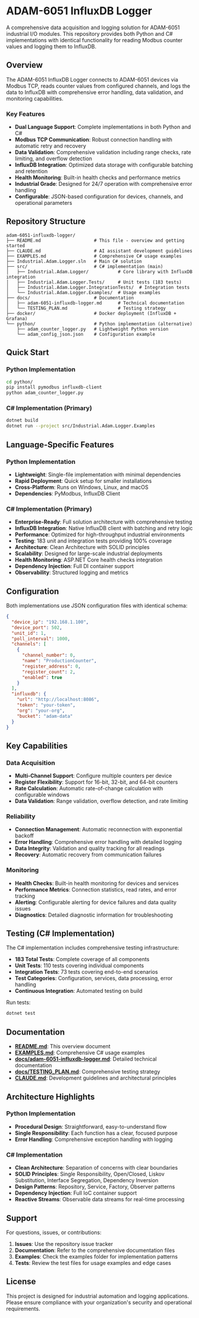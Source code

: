 # ADAM-6051 InfluxDB Logger

A comprehensive data acquisition and logging solution for ADAM-6051 industrial I/O modules. This repository provides both Python and C# implementations with identical functionality for reading Modbus counter values and logging them to InfluxDB.

## Overview

The ADAM-6051 InfluxDB Logger connects to ADAM-6051 devices via Modbus TCP, reads counter values from configured channels, and logs the data to InfluxDB with comprehensive error handling, data validation, and monitoring capabilities.

### Key Features

- **Dual Language Support**: Complete implementations in both Python and C#
- **Modbus TCP Communication**: Robust connection handling with automatic retry and recovery
- **Data Validation**: Comprehensive validation including range checks, rate limiting, and overflow detection
- **InfluxDB Integration**: Optimized data storage with configurable batching and retention
- **Health Monitoring**: Built-in health checks and performance metrics
- **Industrial Grade**: Designed for 24/7 operation with comprehensive error handling
- **Configurable**: JSON-based configuration for devices, channels, and operational parameters

## Repository Structure

```
adam-6051-influxdb-logger/
├── README.md                    # This file - overview and getting started
├── CLAUDE.md                    # AI assistant development guidelines
├── EXAMPLES.md                  # Comprehensive C# usage examples
├── Industrial.Adam.Logger.sln   # Main C# solution
├── src/                         # C# implementation (main)
│   ├── Industrial.Adam.Logger/           # Core library with InfluxDB integration
│   ├── Industrial.Adam.Logger.Tests/     # Unit tests (183 tests)
│   ├── Industrial.Adam.Logger.IntegrationTests/  # Integration tests
│   └── Industrial.Adam.Logger.Examples/  # Usage examples
├── docs/                        # Documentation
│   ├── adam-6051-influxdb-logger.md      # Technical documentation
│   └── TESTING_PLAN.md                   # Testing strategy
├── docker/                      # Docker deployment (InfluxDB + Grafana)
└── python/                      # Python implementation (alternative)
    ├── adam_counter_logger.py   # Lightweight Python version
    └── adam_config_json.json    # Configuration example
```

## Quick Start

### Python Implementation

```bash
cd python/
pip install pymodbus influxdb-client
python adam_counter_logger.py
```

### C# Implementation (Primary)

```bash
dotnet build
dotnet run --project src/Industrial.Adam.Logger.Examples
```

## Language-Specific Features

### Python Implementation
- **Lightweight**: Single-file implementation with minimal dependencies
- **Rapid Deployment**: Quick setup for smaller installations
- **Cross-Platform**: Runs on Windows, Linux, and macOS
- **Dependencies**: PyModbus, InfluxDB Client

### C# Implementation (Primary)
- **Enterprise-Ready**: Full solution architecture with comprehensive testing
- **InfluxDB Integration**: Native InfluxDB client with batching and retry logic
- **Performance**: Optimized for high-throughput industrial environments
- **Testing**: 183 unit and integration tests providing 100% coverage
- **Architecture**: Clean Architecture with SOLID principles
- **Scalability**: Designed for large-scale industrial deployments
- **Health Monitoring**: ASP.NET Core health checks integration
- **Dependency Injection**: Full DI container support
- **Observability**: Structured logging and metrics

## Configuration

Both implementations use JSON configuration files with identical schema:

```json
{
  "device_ip": "192.168.1.100",
  "device_port": 502,
  "unit_id": 1,
  "poll_interval": 1000,
  "channels": [
    {
      "channel_number": 0,
      "name": "ProductionCounter",
      "register_address": 0,
      "register_count": 2,
      "enabled": true
    }
  ],
  "influxdb": {
    "url": "http://localhost:8086",
    "token": "your-token",
    "org": "your-org", 
    "bucket": "adam-data"
  }
}
```

## Key Capabilities

### Data Acquisition
- **Multi-Channel Support**: Configure multiple counters per device
- **Register Flexibility**: Support for 16-bit, 32-bit, and 64-bit counters
- **Rate Calculation**: Automatic rate-of-change calculation with configurable windows
- **Data Validation**: Range validation, overflow detection, and rate limiting

### Reliability
- **Connection Management**: Automatic reconnection with exponential backoff
- **Error Handling**: Comprehensive error handling with detailed logging
- **Data Integrity**: Validation and quality tracking for all readings
- **Recovery**: Automatic recovery from communication failures

### Monitoring
- **Health Checks**: Built-in health monitoring for devices and services
- **Performance Metrics**: Connection statistics, read rates, and error tracking
- **Alerting**: Configurable alerting for device failures and data quality issues
- **Diagnostics**: Detailed diagnostic information for troubleshooting

## Testing (C# Implementation)

The C# implementation includes comprehensive testing infrastructure:

- **183 Total Tests**: Complete coverage of all components
- **Unit Tests**: 110 tests covering individual components
- **Integration Tests**: 73 tests covering end-to-end scenarios
- **Test Categories**: Configuration, services, data processing, error handling
- **Continuous Integration**: Automated testing on build

Run tests:
```bash
dotnet test
```

## Documentation

- **[README.md](README.md)**: This overview document
- **[EXAMPLES.md](EXAMPLES.md)**: Comprehensive C# usage examples
- **[docs/adam-6051-influxdb-logger.md](docs/adam-6051-influxdb-logger.md)**: Detailed technical documentation
- **[docs/TESTING_PLAN.md](docs/TESTING_PLAN.md)**: Comprehensive testing strategy
- **[CLAUDE.md](CLAUDE.md)**: Development guidelines and architectural principles

## Architecture Highlights

### Python Implementation
- **Procedural Design**: Straightforward, easy-to-understand flow
- **Single Responsibility**: Each function has a clear, focused purpose
- **Error Handling**: Comprehensive exception handling with logging

### C# Implementation
- **Clean Architecture**: Separation of concerns with clear boundaries
- **SOLID Principles**: Single Responsibility, Open/Closed, Liskov Substitution, Interface Segregation, Dependency Inversion
- **Design Patterns**: Repository, Service, Factory, Observer patterns
- **Dependency Injection**: Full IoC container support
- **Reactive Streams**: Observable data streams for real-time processing

## Support

For questions, issues, or contributions:

1. **Issues**: Use the repository issue tracker
2. **Documentation**: Refer to the comprehensive documentation files
3. **Examples**: Check the examples folder for implementation patterns
4. **Tests**: Review the test files for usage examples and edge cases

## License

This project is designed for industrial automation and logging applications. Please ensure compliance with your organization's security and operational requirements.